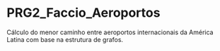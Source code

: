 # PRG2_Faccio_Aeroportos
Cálculo do menor caminho entre aeroportos internacionais da América Latina com base na estrutura de grafos.
